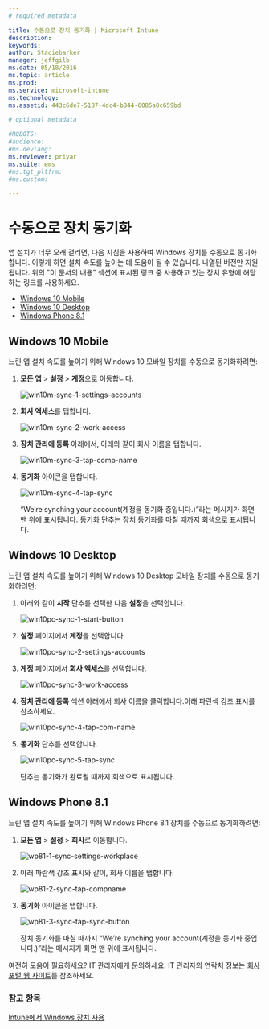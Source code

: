 ```yaml
---
# required metadata

title: 수동으로 장치 동기화 | Microsoft Intune
description:
keywords:
author: Staciebarker
manager: jeffgilb
ms.date: 05/18/2016
ms.topic: article
ms.prod:
ms.service: microsoft-intune
ms.technology:
ms.assetid: 443c6de7-5187-4dc4-b844-6085a0c659bd

# optional metadata

#ROBOTS:
#audience:
#ms.devlang:
ms.reviewer: priyar
ms.suite: ems
#ms.tgt_pltfrm:
#ms.custom:

---
```



# 수동으로 장치 동기화
앱 설치가 너무 오래 걸리면, 다음 지침을 사용하여 Windows 장치를 수동으로 동기화합니다. 이렇게 하면 설치 속도를 높이는 데 도움이 될 수 있습니다. 나열된 버전만 지원됩니다. 위의 "이 문서의 내용" 섹션에 표시된 링크 중 사용하고 있는 장치 유형에 해당하는 링크를 사용하세요.

* [Windows 10 Mobile](#windows-10-mobile)
* [Windows 10 Desktop](#windows-10-desktop)
* [Windows Phone 8.1](#windows-phone-8-1)


## Windows 10 Mobile
느린 앱 설치 속도를 높이기 위해 Windows 10 모바일 장치를 수동으로 동기화하려면:

1. **모든 앱** > **설정** > **계정**으로 이동합니다.

    ![win10m-sync-1-settings-accounts](./media/win10m-sync-1-settings-accounts.png)
    
2. **회사 액세스**를 탭합니다.

    ![win10m-sync-2-work-access](./media/win10m-sync-2-work-access.png)
    
3. **장치 관리에 등록** 아래에서, 아래와 같이 회사 이름을 탭합니다.

    ![win10m-sync-3-tap-comp-name](./media/win10m-sync-3-tap-comp-name.png)
    
4. **동기화** 아이콘을 탭합니다.

    ![win10m-sync-4-tap-sync](./media/win10m-sync-4-tap-sync.png)
    
    “We’re synching your account(계정을 동기화 중입니다.)”라는 메시지가 화면 맨 위에 표시됩니다. 동기화 단추는 장치 동기화를 마칠 때까지 회색으로 표시됩니다.

## Windows 10 Desktop
느린 앱 설치 속도를 높이기 위해 Windows 10 Desktop 모바일 장치를 수동으로 동기화하려면:

1. 아래와 같이 **시작** 단추를 선택한 다음 **설정**을 선택합니다.

    ![win10pc-sync-1-start-button](./media/win10pc-sync-1-start-button.png)
    
2. **설정** 페이지에서 **계정**을 선택합니다.
 
    ![win10pc-sync-2-settings-accounts](./media/win10pc-sync-2-settings-accounts.png)
    
3. **계정** 페이지에서 **회사 액세스**를 선택합니다.
    
    ![win10pc-sync-3-work-access](./media/win10pc-sync-3-work-access.png)
    
4. **장치 관리에 등록** 섹션 아래에서 회사 이름을 클릭합니다.아래 파란색 강조 표시를 참조하세요.
    
    ![win10pc-sync-4-tap-com-name](./media/win10pc-sync-4-tap-com-name.png)
   
5. **동기화** 단추를 선택합니다.
    
    ![win10pc-sync-5-tap-sync](./media/win10pc-sync-5-tap-sync.png)
   
   단추는 동기화가 완료될 때까지 회색으로 표시됩니다.

## Windows Phone 8.1
느린 앱 설치 속도를 높이기 위해 Windows Phone 8.1 장치를 수동으로 동기화하려면:

1. **모든 앱** > **설정** > **회사**로 이동합니다.

    ![wp81-1-sync-settings-workplace](./media/wp81-1-sync-settings-workplace.png)
    
2. 아래 파란색 강조 표시와 같이, 회사 이름을 탭합니다.

    ![wp81-2-sync-tap-compname](./media/wp81-2-sync-tap-compname.png)
   
3. **동기화** 아이콘을 탭합니다.

    ![wp81-3-sync-tap-sync-button](./media/wp81-3-sync-tap-sync-button.png)
    
   장치 동기화를 마칠 때까지 “We’re synching your account(계정을 동기화 중입니다.)”라는 메시지가 화면 맨 위에 표시됩니다.

여전히 도움이 필요하세요? IT 관리자에게 문의하세요. IT 관리자의 연락처 정보는 [회사 포털 웹 사이트](http://portal.manage.microsoft.com)를 참조하세요.

### 참고 항목
[Intune에서 Windows 장치 사용](using-your-windows-device-with-intune.md)


<!--HONumber=Jun16_HO2-->


